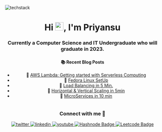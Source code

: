 ![techstack](https://user-images.githubusercontent.com/78722016/203534911-82992a46-38be-4318-8000-33ac0b4f7e82.png)
<h1 align="center">Hi <img src="https://github.com/TheDudeThatCode/TheDudeThatCode/blob/master/Assets/Hi.gif" width="27">, I'm Priyansu</h1>
<h3 align="center">Currently a Computer Science and IT Undergraduate who will graduate in 2023.</h3>
<h3 align="center">
<!-- <table>
<div><img src="https://leetcard.jacoblin.cool/priyansusahoo1?border=0&radius=20" align="center" width="420" border-radius= "260px"/></div>
</table> -->
  
</h3>

<table>
  <div align='center'>

  #### :books: Recent Blog Posts
  <!-- BLOGPOSTS:START -->
 - 🚀 [AWS Lambda: Getting started with Serverless Computing](https://priyansu1.hashnode.dev/aws-lambda-getting-started-with-serverless-computing)
 - 💯 [Fedora Linux SetUp](https://priyansu1.hashnode.dev/fedora-linux-setup)
 - 💯 [Load Balancing in 5 Min.](https://priyansu1.hashnode.dev/load-balancing-in-5-min)
 - 💯 [Horizontal &amp; Vertical Scaling in 5min](https://priyansu1.hashnode.dev/horizontal-vertical-scaling-in-5min)
 - 💫 [MicroServices in 10 min](https://priyansu1.hashnode.dev/microservices-in-10-min)<!-- BLOGPOSTS:END -->
  </div>
</table>

<table>
  <div align='center'>

### Connect with me 💬
<a href="https://twitter.com/Priyansu2000" target="_blank">
<img src=https://img.shields.io/badge/twitter-%2300acee.svg?&style=for-the-badge&logo=twitter&logoColor=white alt=twitter style="margin-bottom: 5px;" />
</a>
<a href="https://linkedin.com/in/priyansu1" target="_blank">
<img src=https://img.shields.io/badge/linkedin-%231E77B5.svg?&style=for-the-badge&logo=linkedin&logoColor=white alt=linkedin style="margin-bottom: 5px;" />
</a>
<a href="https://www.youtube.com/@priyansusahoo" target="_blank">
<img src=https://img.shields.io/badge/youtube-%23EE4831.svg?&style=for-the-badge&logo=youtube&logoColor=white alt=youtube style="margin-bottom: 5px;" />
</a>
<a href="https://priyansu1.hashnode.dev/">
<img src="https://img.shields.io/badge/Hashnode-purple?style=for-the-badge&logo=hashnode&logoColor=white" alt="Hashnode Badge"/>
</a>
<!-- <a href="https://instagram.com/priyansu_2002" target="_blank">
<img src=https://img.shields.io/badge/instagram-%23000000.svg?&style=for-the-badge&logo=instagram&logoColor=white alt=instagram style="margin-bottom: 5px;" />
</a> -->
<!-- <a href="https://medium.com/@priyansusahoo1" target="_blank">
<img src=https://img.shields.io/badge/medium-%23292929.svg?&style=for-the-badge&logo=medium&logoColor=white alt=medium style="margin-bottom: 5px;" />
</a> -->

<a href="https://leetcode.com/priyansusahoo1/">
<img src="https://img.shields.io/badge/Leetcode-yellow?style=for-the-badge&logo=leetcode&logoColor=white" alt="Leetcode Badge"/>
</a>
<!-- <a href="https://gitlab.com/Priyansusahoo" target="_blank">
<img src=https://img.shields.io/badge/gitlab-330F63.svg?&style=for-the-badge&logo=gitlab&logoColor=white alt=gitlab style="margin-bottom: 5px;" />
</a> -->
<!-- 
<a href="https://stackoverflow.com/users/15277967" target="_blank">
<img src=https://img.shields.io/badge/stackoverflow-%23F28032.svg?&style=for-the-badge&logo=stackoverflow&logoColor=white alt=stackoverflow style="margin-bottom: 5px;" /> -->
<!-- </a> -->
</div>
<div align="center">
  <img src="https://komarev.com/ghpvc/?username=Priyansusahoo&style=flat-square&color=blue" alt=""/> 
</div>
</table>

